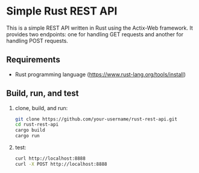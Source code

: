 # Simple Rust REST API

This is a simple REST API written in Rust using the Actix-Web framework. It provides two endpoints: one for handling GET requests and another for handling POST requests.

## Requirements

- Rust programming language (https://www.rust-lang.org/tools/install)

## Build, run, and test

1. clone, build, and run:

   ```bash
   git clone https://github.com/your-username/rust-rest-api.git
   cd rust-rest-api
   cargo build
   cargo run
   ```

2. test:

    ```bash
    curl http://localhost:8888
    curl -X POST http://localhost:8888
    ```
